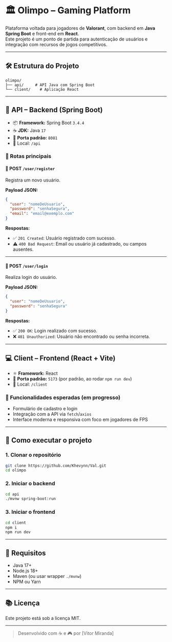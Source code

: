 # 🏛️ Olimpo – Gaming Platform

Plataforma voltada para jogadores de **Valorant**, com backend em **Java Spring Boot** e front-end em **React**.  
Este projeto é um ponto de partida para autenticação de usuários e integração com recursos de jogos competitivos.

---

## 🛠️ Estrutura do Projeto

```
olimpo/
├── api/     # API Java com Spring Boot
└── client/    # Aplicação React
```

---

## 🔧 API – Backend (Spring Boot)

- 📦 **Framework:** Spring Boot `3.4.4`  
- ☕ **JDK:** Java `17`  
- 🚪 **Porta padrão:** `8081`  
- 📁 Local: `/api`

### 📌 Rotas principais

#### 🔹 POST `/user/register`

Registra um novo usuário.

**Payload JSON:**
```json
{
  "user": "nomeDeUsuario",
  "password": "senhaSegura",
  "email": "email@exemplo.com"
}
```

**Respostas:**
- ✅ `201 Created`: Usuário registrado com sucesso.
- ⚠️ `400 Bad Request`: Email ou usuário já cadastrado, ou campos ausentes.

---

#### 🔹 POST `/user/login`

Realiza login do usuário.

**Payload JSON:**
```json
{
  "user": "nomeDeUsuario",
  "password": "senhaSegura"
}
```

**Respostas:**
- ✅ `200 OK`: Login realizado com sucesso.
- ❌ `401 Unauthorized`: Usuário não encontrado ou senha incorreta.

---

## 💻 Client – Frontend (React + Vite)

- ⚛️ **Framework:** React  
- 🚪 **Porta padrão:** `5173` (por padrão, ao rodar `npm run dev`)  
- 📁 Local: `/client`

### 📌 Funcionalidades esperadas (em progresso)

- Formulário de cadastro e login
- Integração com a API via `fetch`/`axios`
- Interface moderna e responsiva com foco em jogadores de FPS

---

## 🚀 Como executar o projeto

### 1. Clonar o repositório

```bash
git clone https://github.com/Khevynn/Val.git
cd olimpo
```

### 2. Iniciar o backend

```bash
cd api
./mvnw spring-boot:run
```

### 3. Iniciar o frontend

```bash
cd client
npm i
npm run dev
```

---

## 📌 Requisitos

- Java 17+
- Node.js 18+
- Maven (ou usar wrapper `./mvnw`)
- NPM ou Yarn

---

## 📚 Licença

Este projeto está sob a licença MIT.

---

> Desenvolvido com ☕ e 🎮 por [Vitor Miranda]
